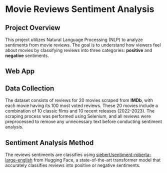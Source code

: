 # Movie Reviews Sentiment Analysis
## Project Overview
This project utilizes Natural Language Processing (NLP) to analyze sentiments from movie reviews.
The goal is to understand how viewers feel about movies by classifying reviews into three categories:
**positive** and **negative** sentiments.
## Web App

## Data Collection
The dataset consists of reviews for 20 movies scraped from **IMDb**, with each movie having its 100 most voted reviews.
These 20 movies include a combination of 10 classic films and 10 recent releases (2022-2023). The scraping process was
performed using Selenium, and all reviews were preprocessed to remove any unnecessary text before conducting
sentiment analysis.
## Sentiment Analysis Method
The reviews sentiments are classifies using [siebert/sentiment-roberta-large-english](https://huggingface.co/siebert/sentiment-roberta-large-english)
from Hugging Face, a state-of-the-art transformer model that accurately classifies reviews into positive or negative sentiments.
